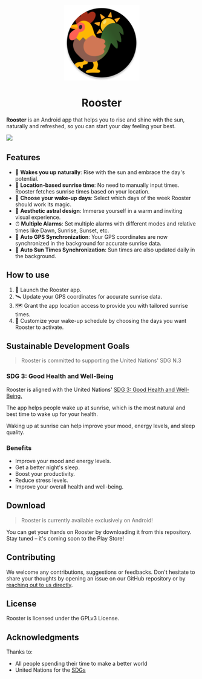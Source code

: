 <div align="center">
  <img src="./app/src/main/res/mipmap-xxxhdpi/ic_launcher_round.png" alt="Rooster Logo" width="200">
</div>

<h1 align="center">Rooster</h1>

**Rooster** is an Android app that helps you to rise and shine with the sun, naturally and refreshed, so you can start your day feeling your best.

[![](https://dcbadge.vercel.app/api/server/WZUC4wE5MV)](https://discord.gg/WZUC4wE5MV)

## Features

- 🌅 **Wakes you up naturally**: Rise with the sun and embrace the day's potential.
- 📍 **Location-based sunrise time**: No need to manually input times. Rooster fetches sunrise times based on your location.
- 📅 **Choose your wake-up days**: Select which days of the week Rooster should work its magic.
- 🎨 **Aesthetic astral design**: Immerse yourself in a warm and inviting visual experience.
- ⏰ **Multiple Alarms**: Set multiple alarms with different modes and relative times like Dawn, Sunrise, Sunset, etc.
- 🔄 **Auto GPS Synchronization**: Your GPS coordinates are now synchronized in the background for accurate sunrise data.
- 🔄 **Auto Sun Times Synchronization**: Sun times are also updated daily in the background.


## How to use

1. 📱 Launch the Rooster app.
2. 🛰️ Update your GPS coordinates for accurate sunrise data.
3. 🗺️ Grant the app location access to provide you with tailored sunrise times.
4. 📆 Customize your wake-up schedule by choosing the days you want Rooster to activate.

## Sustainable Development Goals
> Rooster is committed to supporting the United Nations' SDG N.3

### SDG 3: Good Health and Well-Being

Rooster is aligned with the United Nations' [SDG 3: Good Health and Well-Being.](https://sdgs.un.org/goals/goal3)

The app helps people wake up at sunrise, which is the most natural and best time to wake up for your health.

Waking up at sunrise can help improve your mood, energy levels, and sleep quality.

### Benefits
- Improve your mood and energy levels.
- Get a better night's sleep.
- Boost your productivity.
- Reduce stress levels.
- Improve your overall health and well-being.

## Download
> Rooster is currently available exclusively on Android!

You can get your hands on Rooster by downloading it from this repository. Stay tuned – it's coming soon to the Play Store!

## Contributing

We welcome any contributions, suggestions or feedbacks. Don't hesitate to share your thoughts by opening an issue on our GitHub repository or by [reaching out to us directly](mailto:contact@theophile.world).

## License

Rooster is licensed under the GPLv3 License.

## Acknowledgments
Thanks to:
- All people spending their time to make a better world
- United Nations for the [SDGs](https://sdgs.un.org/goals)
